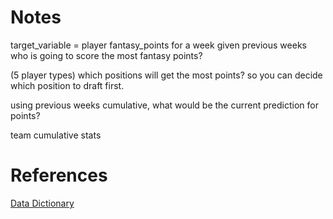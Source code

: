 # Notes

target_variable = player fantasy_points for a week given previous weeks
who is going to score the most fantasy points?

(5 player types) which positions will get the most points? so you can decide
which position to draft first.

using previous weeks cumulative, what would be the current prediction for points?

team cumulative stats

# References

[Data Dictionary][1]

[1]:https://fantasydata.com/resources/data-dictionary.aspx?league=nflv3

